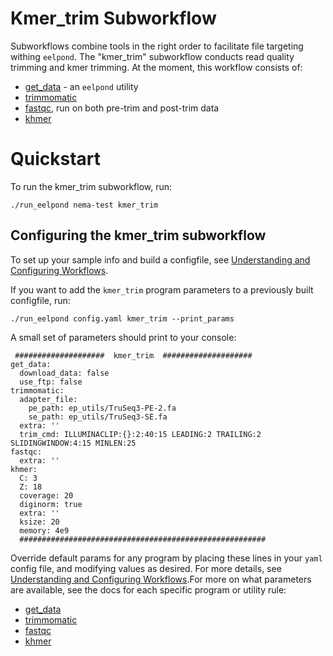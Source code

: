# Kmer_trim Subworkflow

Subworkflows combine tools in the right order to facilitate file targeting withing `eelpond`. The "kmer_trim" subworkflow conducts read quality trimming and kmer trimming. At the moment, this workflow consists of:
 
  - [get_data](get_data.md) - an `eelpond` utility
  - [trimmomatic](trimmomatic.md)
  - [fastqc](fastqc.md), run on both pre-trim and post-trim data
  - [khmer](khmer.md)


# Quickstart

To run the kmer_trim subworkflow, run: 

```
./run_eelpond nema-test kmer_trim
```

## Configuring the kmer_trim subworkflow 

To set up your sample info and build a configfile, see [Understanding and Configuring Workflows](about_and_configure.md).

If you want to add the `kmer_trim` program parameters to a previously built configfile, run:
```
./run_eelpond config.yaml kmer_trim --print_params
```

A small set of parameters should print to your console:

```
 ####################  kmer_trim  ####################
get_data:
  download_data: false
  use_ftp: false
trimmomatic:
  adapter_file:
    pe_path: ep_utils/TruSeq3-PE-2.fa
    se_path: ep_utils/TruSeq3-SE.fa
  extra: ''
  trim_cmd: ILLUMINACLIP:{}:2:40:15 LEADING:2 TRAILING:2 SLIDINGWINDOW:4:15 MINLEN:25
fastqc:
  extra: ''
khmer:
  C: 3
  Z: 18
  coverage: 20
  diginorm: true
  extra: ''
  ksize: 20
  memory: 4e9
  #######################################################
```

Override default params for any program by placing these lines in your `yaml` config file, and modifying values as desired. For more details, see [Understanding and Configuring Workflows](about_and_configure.md).For more on what parameters are available, see the docs for each specific program or utility rule:

  - [get_data](get_data.md)
  - [trimmomatic](trimmomatic.md)
  - [fastqc](fastqc.md)
  - [khmer](khmer.md)
